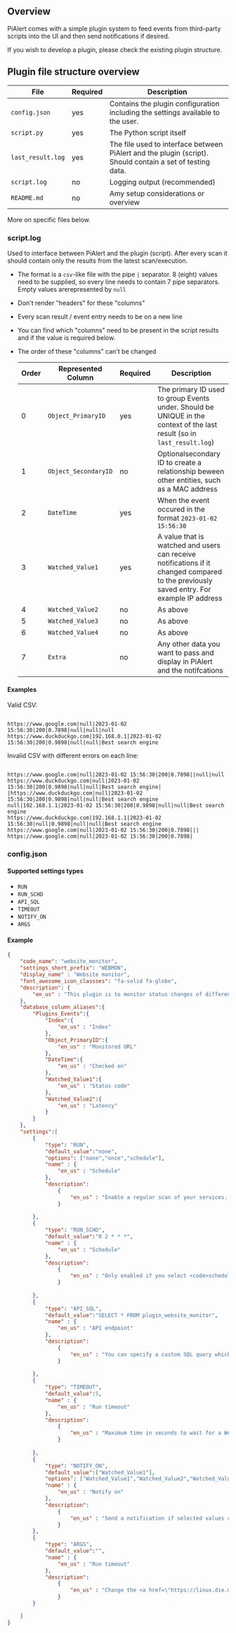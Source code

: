 ## Overview

PiAlert comes with a simple plugin system to feed events from third-party scripts into the UI and then send notifications if desired.

If you wish to develop a plugin, please check the existing plugin structure.

## Plugin file structure overview 

  | File | Required | Description | 
  |----------------------|----------------------|----------------------| 
  | `config.json` | yes | Contains the plugin configuration including the settings available to the user. |
  | `script.py` |  yes | The Python script itself |
  | `last_result.log` | yes | The file used to interface between PiAlert and the plugin (script). Should contain a set of testing data. |
  | `script.log` | no | Logging output (recommended) |
  | `README.md` | no | Amy setup considerations or overview |


More on specific files below.

### script.log

Used to interface between PiAlert and the plugin (script). After every scan it should contain only the results from the latest scan/execution. 

- The format is a `csv`-like file with the pipe `|` separator. 8 (eight) values need to be supplied, so every line needs to contain 7 pipe separators. Empty values arerepresented by `null`  
- Don't render "headers" for these "columns"
- Every scan result / event entry needs to be on a new line
- You can find which "columns" need to be present in the script results and if the value is required below. 
- The order of these "columns" can't be changed


  | Order | Represented Column | Required | Description | 
  |----------------------|----------------------|----------------------|----------------------| 
  | 0 | `Object_PrimaryID` | yes | The primary ID used to group Events under. Should be UNIQUE in the context of the last result (so in `last_result.log`) |
  | 1 | `Object_SecondaryID` | no | Optionalsecondary ID to create a relationship beween other entities, such as a MAC address |
  | 2 | `DateTime` | yes | When the event occured in the format `2023-01-02 15:56:30` |
  | 3 | `Watched_Value1` | yes | A value that is watched and users can receive notifications if it changed compared to the previously saved entry. For example IP address |
  | 4 | `Watched_Value2` | no | As above |
  | 5 | `Watched_Value3` | no | As above  |
  | 6 | `Watched_Value4` | no | As above  |
  | 7 | `Extra` | no | Any other data you want to pass and display in PiAlert and the notifcations |

#### Examples

Valid CSV:

```csv

https://www.google.com|null|2023-01-02 15:56:30|200|0.7898|null|null|null
https://www.duckduckgo.com|192.168.0.1|2023-01-02 15:56:30|200|0.9898|null|null|Best search engine

```

Invalid CSV with different errors on each line:

```csv

https://www.google.com|null|2023-01-02 15:56:30|200|0.7898||null|null
https://www.duckduckgo.com|null|2023-01-02 15:56:30|200|0.9898|null|null|Best search engine|
|https://www.duckduckgo.com|null|2023-01-02 15:56:30|200|0.9898|null|null|Best search engine
null|192.168.1.1|2023-01-02 15:56:30|200|0.9898|null|null|Best search engine
https://www.duckduckgo.com|192.168.1.1|2023-01-02 15:56:30|null|0.9898|null|null|Best search engine
https://www.google.com|null|2023-01-02 15:56:30|200|0.7898|||
https://www.google.com|null|2023-01-02 15:56:30|200|0.7898|

```

### config.json 

#### Supported settings types

- `RUN` 
- `RUN_SCHD` 
- `API_SQL` 
- `TIMEOUT` 
- `NOTIFY_ON` 
- `ARGS` 


#### Example

```json
{
    "code_name": "website_monitor",
    "settings_short_prefix": "WEBMON",
    "display_name" : "Website monitor",
    "font_awesome_icon_classses": "fa-solid fa-globe",
    "description": {
        "en_us" : "This plugin is to monitor status changes of different services or websites."
    },
    "database_column_aliases":{
        "Plugins_Events":{
            "Index":{
                "en_us" : "Index"
            },
            "Object_PrimaryID":{
                "en_us" : "Monitored URL"
            },
            "DateTime":{
                "en_us" : "Checked on"
            },
            "Watched_Value1":{
                "en_us" : "Status code"
            },
            "Watched_Value2":{
                "en_us" : "Latency"
            }
        }
    },
    "settings":[
        {
            "type": "RUN",
            "default_value":"none",
            "options": ["none","once","schedule"],
            "name" : {
                "en_us" : "Schedule"
            },
            "description": 
                {
                    "en_us" : "Enable a regular scan of your services. If you select <code>schedule</code> the scheduling settings from below are applied. If you select <code>once</code> the scan is run only once on start of the application (container) for the time specified in <a href=\"#WEBMON_TIMEOUT\"><code>WEBMON_TIMEOUT</code> setting</a>."
                }
            
        },
        {
            "type": "RUN_SCHD",
            "default_value":"0 2 * * *",
            "name" : {
                "en_us" : "Schedule"
            },
            "description": 
                {
                    "en_us" : "Only enabled if you select <code>schedule</code> in the <a href=\"#WEBMON_RUN\"><code>WEBMON_RUN</code> setting</a>. Make sure you enter the schedule in the correct cron-like format (e.g. validate at <a href=\"https://crontab.guru/\" target=\"_blank\">crontab.guru</a>). For example entering <code>0 4 * * *</code> will run the scan after 4 am in the <a onclick=\"toggleAllSettings()\" href=\"#TIMEZONE\"><code>TIMEZONE</code> you set above</a>. Will be run NEXT time the time passes."
                }
            
        },
        {
            "type": "API_SQL",
            "default_value":"SELECT * FROM plugin_website_monitor",
            "name" : {
                "en_us" : "API endpoint"
            },
            "description": 
                {
                    "en_us" : "You can specify a custom SQL query which will generate a JSON file and then expose it via the <a href=\"/api/plugin_website_monitor.json\" target=\"_blank\"><code>plugin_website_monitor.json</code> file endpoint</a>."
                }
            
        },
        {
            "type": "TIMEOUT",
            "default_value":5,
            "name" : {
                "en_us" : "Run timeout"
            },
            "description": 
                {
                    "en_us" : "Maximum time in seconds to wait for a Website monitor check to finish for any url."
                }
            
        },
        {
            "type": "NOTIFY_ON",
            "default_value":["Watched_Value1"],
            "options": ["Watched_Value1","Watched_Value2","Watched_Value3","Watched_Value4"],
            "name" : {
                "en_us" : "Notify on"
            },
            "description": 
                {
                    "en_us" : "Send a notification if selected values change. Use <code>CTRL + Click</code> to select/deselect. <ul> <li><code>Watched_Value1</code> is response status code (e.g.: 200, 404)</li><li><code>Watched_Value2</code> is Latency (not recommended)</li><li><code>Watched_Value3</code> unused </li><li><code>Watched_Value4</code> unused </li></ul>"
                }            
        },
        {
            "type": "ARGS",
            "default_value":"",
            "name" : {
                "en_us" : "Run timeout"
            },
            "description": 
                {
                    "en_us" : "Change the <a href=\"https://linux.die.net/man/1/dig\" target=\"_blank\">dig utility</a> arguments if you have issues resolving your Internet IP. Arguments are added at the end of the following command: <code>dig +short </code>."
                }            
        }

    ]
}



```

